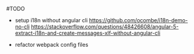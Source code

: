 #TODO
- setup i18n without angular cli
https://github.com/ocombe/i18n-demo-no-cli
https://stackoverflow.com/questions/48426608/angular-5-extract-i18n-and-create-messages-xlf-without-angular-cli

- refactor webpack config files
